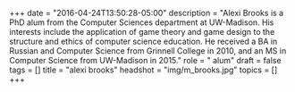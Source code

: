 +++
date = "2016-04-24T13:50:28-05:00"
description = "Alexi Brooks is a PhD alum from the Computer Sciences department at UW-Madison. His interests include the application of game theory and game design to the structure and ethics of computer science education. He received a BA in Russian and Computer Science from Grinnell College in 2010, and an MS in Computer Science from UW-Madison in 2015."
role = " alum"
draft = false
tags = []
title = "alexi brooks"
headshot = "img/m_brooks.jpg"
topics = []
+++
